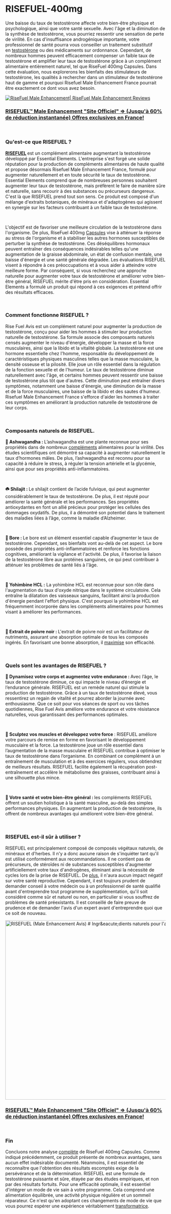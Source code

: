 # RISEFUEL-400mg



<p>Une baisse du taux de testost&eacute;rone affecte votre bien-&ecirc;tre physique et psychologique, ainsi que votre sant&eacute; sexuelle. Avec l'&acirc;ge et la diminution de la synth&egrave;se de testost&eacute;rone, vous pourriez ressentir une sensation de perte de virilit&eacute;. En cas d'insuffisance androg&eacute;nique importante, votre professionnel de sant&eacute; pourra vous conseiller un traitement substitutif en&nbsp;<a href="https://sizemdplusmalegummies.com/">testost&eacute;rone</a>&nbsp;ou des m&eacute;dicaments sur ordonnance. Cependant, de nombreux hommes peuvent efficacement compenser un faible taux de testost&eacute;rone et amplifier leur taux de testost&eacute;rone gr&acirc;ce &agrave; un compl&eacute;ment alimentaire enti&egrave;rement naturel, tel que RiseFuel 400mg Capsules. Dans cette &eacute;valuation, nous explorerons les bienfaits des stimulateurs de testost&eacute;rone, les qualit&eacute;s &agrave; rechercher dans un stimulateur de testost&eacute;rone haut de gamme et pourquoi Risefuel Male Enhancement France pourrait &ecirc;tre exactement ce dont vous avez besoin.</p>
<p><a href="https://academly.org/recommends/risefuel/"><img src="https://www.gncpedia.com/wp-content/uploads/2025/09/RiseFuel-Male-Enhancement.png" alt="RiseFuel Male Enhancement| RiseFuel Male Enhancement Reviews" border="0" /></a></p>
<h3><strong><a href="https://academly.org/recommends/risefuel/"><u>RISEFUEL&trade; Male Enhancement "Site Officiel" =&gt; (Jusqu'&agrave; 60% de r&eacute;duction instantan&eacute;e) Offres exclusives en France!</u></a></strong></h3>
<p>&nbsp;</p>
<h3><strong>Qu'est-ce que RISEFUEL ?</strong></h3>
<p><strong><a href="https://risefuelmale.fr/">RISEFUEL</a></strong><strong>&nbsp;</strong>est un compl&eacute;ment alimentaire augmentant la testost&eacute;rone d&eacute;velopp&eacute; par Essential Elements. L'entreprise s'est forg&eacute; une solide r&eacute;putation pour la production de compl&eacute;ments alimentaires de haute qualit&eacute; et propose d&eacute;sormais Risefuel Male Enhancement France, formul&eacute; pour augmenter naturellement et en toute s&eacute;curit&eacute; le taux de testost&eacute;rone. Essential Elements comprend que de nombreuses personnes souhaitent augmenter leur taux de testost&eacute;rone, mais pr&eacute;f&egrave;rent le faire de mani&egrave;re s&ucirc;re et naturelle, sans recourir &agrave; des substances ou pr&eacute;curseurs dangereux. C'est l&agrave; que RISEFUEL prend tout son sens. Ce produit est compos&eacute; d'un m&eacute;lange d'extraits botaniques, de min&eacute;raux et d'adaptog&egrave;nes qui agissent en synergie sur les facteurs contribuant &agrave; un faible taux de testost&eacute;rone.</p>
<p>&nbsp;</p>
<p>L'objectif est de favoriser une meilleure circulation de la testost&eacute;rone dans l'organisme. De plus, RiseFuel 400mg&nbsp;<a href="https://theneuroxen.com/">Capsules</a>&nbsp;vise &agrave; att&eacute;nuer la r&eacute;ponse au stress de l'organisme et &agrave; stabiliser les autres hormones susceptibles de perturber la synth&egrave;se de testost&eacute;rone. Ces d&eacute;s&eacute;quilibres hormonaux peuvent entra&icirc;ner des cons&eacute;quences ind&eacute;sirables telles qu'une augmentation de la graisse abdominale, un &eacute;tat de confusion mentale, une baisse d'&eacute;nergie et une sant&eacute; g&eacute;n&eacute;rale d&eacute;grad&eacute;e. Les &eacute;valuations RISEFUEL visent &agrave; r&eacute;pondre &agrave; ces pr&eacute;occupations et &agrave; vous aider &agrave; atteindre votre meilleure forme. Par cons&eacute;quent, si vous recherchez une approche naturelle pour augmenter votre taux de testost&eacute;rone et am&eacute;liorer votre bien-&ecirc;tre g&eacute;n&eacute;ral, RISEFUEL m&eacute;rite d'&ecirc;tre pris en consid&eacute;ration. Essential Elements a formul&eacute; un produit qui r&eacute;pond &agrave; ces exigences et pr&eacute;tend offrir des r&eacute;sultats efficaces.</p>
<p>&nbsp;</p>
<h3><strong>Comment fonctionne RISEFUEL ?</strong></h3>
<p>Rise Fuel Avis est un compl&eacute;ment naturel pour augmenter la production de testost&eacute;rone, con&ccedil;u pour aider les hommes &agrave; stimuler leur production naturelle de testost&eacute;rone. Sa formule associe des composants naturels cens&eacute;s augmenter le niveau d'&eacute;nergie, d&eacute;velopper la masse et la force musculaires, ainsi que la libido et la vitalit&eacute; globale. La testost&eacute;rone est une hormone essentielle chez l'homme, responsable du d&eacute;veloppement de caract&eacute;ristiques physiques masculines telles que la masse musculaire, la densit&eacute; osseuse et la pilosit&eacute;. Elle joue un r&ocirc;le essentiel dans la r&eacute;gulation de la fonction sexuelle et de l'humeur. Le taux de testost&eacute;rone diminue naturellement avec l'&acirc;ge, et certains hommes peuvent ressentir une baisse de testost&eacute;rone plus t&ocirc;t que d'autres. Cette diminution peut entra&icirc;ner divers sympt&ocirc;mes, notamment une baisse d'&eacute;nergie, une diminution de la masse et de la force musculaires, une baisse de la libido et des sautes d'humeur. Risefuel Male Enhancement France s'efforce d'aider les hommes &agrave; traiter ces sympt&ocirc;mes en am&eacute;liorant la production naturelle de testost&eacute;rone de leur corps.</p>
<p>&nbsp;</p>
<h3><strong>Composants naturels de RISEFUEL.</strong></h3>
<p><strong>🍁 Ashwagandha&nbsp;:&nbsp;</strong>L&rsquo;ashwagandha est une plante reconnue pour ses propri&eacute;t&eacute;s dans de nombreux&nbsp;<a href="https://gymniatablets.com/">compl&eacute;ments</a>&nbsp;alimentaires pour la virilit&eacute;. Des &eacute;tudes scientifiques ont d&eacute;montr&eacute; sa capacit&eacute; &agrave; augmenter naturellement le taux d&rsquo;hormones m&acirc;les. De plus, l&rsquo;ashwagandha est reconnu pour sa capacit&eacute; &agrave; r&eacute;duire le stress, &agrave; r&eacute;guler la tension art&eacute;rielle et la glyc&eacute;mie, ainsi que pour ses propri&eacute;t&eacute;s anti-inflammatoires.</p>
<p>&nbsp;</p>
<p><strong>☘️ Shilajit&nbsp;:&nbsp;</strong>Le shilajit contient de l&rsquo;acide fulvique, qui peut augmenter consid&eacute;rablement le taux de testost&eacute;rone. De plus, il est r&eacute;put&eacute; pour am&eacute;liorer la sant&eacute; g&eacute;n&eacute;rale et les performances. Ses propri&eacute;t&eacute;s antioxydantes en font un alli&eacute; pr&eacute;cieux pour prot&eacute;ger les cellules des dommages oxydatifs. De plus, il a d&eacute;montr&eacute; son potentiel dans le traitement des maladies li&eacute;es &agrave; l&rsquo;&acirc;ge, comme la maladie d&rsquo;Alzheimer.</p>
<p>&nbsp;</p>
<p><strong>🌱 Bore&nbsp;:&nbsp;</strong>Le bore est un &eacute;l&eacute;ment essentiel capable d&rsquo;augmenter le taux de testost&eacute;rone. Cependant, ses bienfaits vont au-del&agrave; de cet aspect. Le bore poss&egrave;de des propri&eacute;t&eacute;s anti-inflammatoires et renforce les fonctions cognitives, am&eacute;liorant la vigilance et l'activit&eacute;. De plus, il favorise la liaison de la testost&eacute;rone libre aux prot&eacute;ines sanguines, ce qui peut contribuer &agrave; att&eacute;nuer les probl&egrave;mes de sant&eacute; li&eacute;s &agrave; l'&acirc;ge.</p>
<p>&nbsp;</p>
<p><strong>🌿 Yohimbine HCL&nbsp;:</strong>&nbsp;La yohimbine HCL est reconnue pour son r&ocirc;le dans l'augmentation du taux d'oxyde nitrique dans le syst&egrave;me circulatoire. Cela entra&icirc;ne la dilatation des vaisseaux sanguins, facilitant ainsi la production d'&eacute;nergie pendant l'effort physique. C'est pourquoi la yohimbine HCL est fr&eacute;quemment incorpor&eacute;e dans les compl&eacute;ments alimentaires pour hommes visant &agrave; am&eacute;liorer les performances.</p>
<p>&nbsp;</p>
<p><strong>🌸 Extrait de poivre noir&nbsp;:&nbsp;</strong>L'extrait de poivre noir est un facilitateur de nutriments, assurant une absorption optimale de tous les compos&eacute;s ing&eacute;r&eacute;s. En favorisant une bonne absorption, il&nbsp;<a href="https://leava.org.uk/">maximise</a>&nbsp;son efficacit&eacute;.</p>
<p>&nbsp;</p>
<h3><strong>Quels sont les avantages de RISEFUEL ?</strong></h3>
<p><strong>🔗 Dynamisez votre corps et augmentez votre endurance&nbsp;:&nbsp;</strong>Avec l&rsquo;&acirc;ge, le taux de testost&eacute;rone diminue, ce qui impacte le niveau d&rsquo;&eacute;nergie et l&rsquo;endurance g&eacute;n&eacute;rale. RISEFUEL est un rem&egrave;de naturel qui stimule la production de testost&eacute;rone. Gr&acirc;ce &agrave; un taux de testost&eacute;rone &eacute;lev&eacute;, vous ressentirez un regain de vitalit&eacute; et pourrez aborder la journ&eacute;e avec enthousiasme. Que ce soit pour vos s&eacute;ances de sport ou vos t&acirc;ches quotidiennes, Rise Fuel Avis am&eacute;liore votre endurance et votre r&eacute;sistance naturelles, vous garantissant des performances optimales.</p>
<p>&nbsp;</p>
<p><strong>🔗 Sculptez vos muscles et d&eacute;veloppez votre force&nbsp;</strong>: RISEFUEL am&eacute;liore votre parcours de remise en forme en favorisant le d&eacute;veloppement musculaire et la force. La testost&eacute;rone joue un r&ocirc;le essentiel dans l&rsquo;augmentation de la masse musculaire et RISEFUEL contribue &agrave; optimiser le taux de testost&eacute;rone dans l&rsquo;organisme. En combinant ce compl&eacute;ment &agrave; un entra&icirc;nement de musculation et &agrave; des exercices r&eacute;guliers, vous obtiendrez de meilleurs r&eacute;sultats. RISEFUEL facilite &eacute;galement la r&eacute;cup&eacute;ration post-entra&icirc;nement et acc&eacute;l&egrave;re le m&eacute;tabolisme des graisses, contribuant ainsi &agrave; une silhouette plus mince.</p>
<p>&nbsp;</p>
<p><strong>🔗 Votre sant&eacute; et votre bien-&ecirc;tre g&eacute;n&eacute;ral&nbsp;:&nbsp;</strong>les compl&eacute;ments RISEFUEL offrent un soutien holistique &agrave; la sant&eacute; masculine, au-del&agrave; des simples performances physiques. En augmentant la production de testost&eacute;rone, ils offrent de nombreux avantages qui am&eacute;liorent votre bien-&ecirc;tre g&eacute;n&eacute;ral.</p>
<p>&nbsp;</p>
<h3><strong>RISEFUEL est-il s&ucirc;r &agrave; utiliser ?</strong></h3>
<p>RISEFUEL est principalement compos&eacute; de compos&eacute;s v&eacute;g&eacute;taux naturels, de min&eacute;raux et d'herbes. Il n'y a donc aucune raison de s'inqui&eacute;ter tant qu'il est utilis&eacute; conform&eacute;ment aux recommandations. Il ne contient pas de pr&eacute;curseurs, de st&eacute;ro&iuml;des ni de substances susceptibles d'augmenter artificiellement votre taux d'androg&egrave;nes, &eacute;liminant ainsi la n&eacute;cessit&eacute; de cycles lors de la prise de RISEFUEL. De&nbsp;<a href="https://harmonywave.net/">plus</a>, il n'aura aucun impact n&eacute;gatif sur votre sant&eacute; reproductive. Cependant, il est toujours prudent de demander conseil &agrave; votre m&eacute;decin ou &agrave; un professionnel de sant&eacute; qualifi&eacute; avant d'entreprendre tout programme de suppl&eacute;mentation, qu'il soit consid&eacute;r&eacute; comme s&ucirc;r et naturel ou non, en particulier si vous souffrez de probl&egrave;mes de sant&eacute; pr&eacute;existants. Il est conseill&eacute; de faire preuve de prudence et de demander l'avis d'un expert avant d'entreprendre quoi que ce soit de nouveau.</p>
<p><a href="https://academly.org/recommends/risefuel/"><img src="https://d1vj3m3urlgav2.cloudfront.net/blogImages/1755702563015-1690-'''1.webp" alt="RISEFUEL (Male Enhancement Avis) # Ingr&amp;eacute;dients naturels pour l'am&amp;eacute;lioration  masculine et prix &amp;agrave; vendre" width="895" height="562" border="0" /></a></p>
<h3><strong><a href="https://academly.org/recommends/risefuel/"><u>RISEFUEL&trade; Male Enhancement "Site Officiel" =&gt; (Jusqu'&agrave; 60% de r&eacute;duction instantan&eacute;e) Offres exclusives en France!</u></a></strong></h3>
<p>&nbsp;</p>
<h3><strong>Fin</strong></h3>
<p>Concluons notre analyse&nbsp;<a href="https://vitaflowblood.com/">compl&egrave;te</a>&nbsp;de RiseFuel 400mg Capsules. Comme indiqu&eacute; pr&eacute;c&eacute;demment, ce produit pr&eacute;sente de nombreux avantages, sans aucun effet ind&eacute;sirable document&eacute;. N&eacute;anmoins, il est essentiel de reconna&icirc;tre que l'obtention des r&eacute;sultats escompt&eacute;s exige de la pers&eacute;v&eacute;rance et de la d&eacute;termination. RISEFUEL est une formule de testost&eacute;rone puissante et s&ucirc;re, &eacute;tay&eacute;e par des &eacute;tudes empiriques, et non par des r&eacute;sultats fortuits. Pour une efficacit&eacute; optimale, il est essentiel d'int&eacute;grer un mode de vie sain &agrave; votre programme. Cela comprend une alimentation &eacute;quilibr&eacute;e, une activit&eacute; physique r&eacute;guli&egrave;re et un sommeil r&eacute;parateur. Ce n'est qu'en adoptant ces changements de mode de vie que vous pourrez esp&eacute;rer une exp&eacute;rience v&eacute;ritablement&nbsp;<a href="https://blog.mycareindia.co.in/risefuel-rapport-sur-les-capsules-bienfaits-pour-la-sante-ingredients-prix-et-meilleures-offres-en-2025/">transformatrice</a>.</p>
